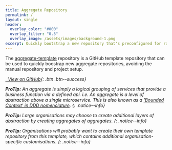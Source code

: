 ```yaml
---
title: Aggregate Repository
permalink: /
layout: single
header:
  overlay_color: "#000"
  overlay_filter: "0.5"
  overlay_image: /assets/images/background-1.png
excerpt: Quickly bootstrap a new repository that's preconfigured for rapid development & testing of Kafka Streams based microservices.
---
```


The [aggregate-template][aggTemp] repository is a GitHub template repository that can be used to quickly boostrap 
new aggregate repositories, avoiding the manual repository and project setup.

[<i class="fab fa-fw fa-github"/>&nbsp; View on GitHub][aggTemp]{: .btn .btn--success}

**ProTip:** An _aggregate_ is simply a logical grouping of services that provide a business function 
via a defined api. i.e. An aggregate is a level of abstraction above a single microservice.
This is also known as a ['Bounded Context' in DDD nomenclature][bcDDD].
{: .notice--info}

**ProTip:** Large organisations may choose to create additional layers of abstraction by creating aggregates of aggregates.
{: .notice--info}

**ProTip:**
Organisations will probably want to create their own template repository from this template, which contains
additional organisation-specific customisations.
{: .notice--info}

[aggTemp]: https://github.com/creek-service/aggregate-template
[bcDDD]: https://martinfowler.com/bliki/BoundedContext.html